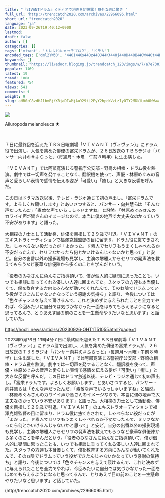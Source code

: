 ```yaml
---
title: "『VIVANTドラム』メディアで地声を初披露！意外な声に驚き "
full_url: "http://trendcatch2020.com/archives/22966095.html"
short_url: "trendcatch2020"
language: "ja"
date: 2023-09-26T19:40:12+0900
lastmod: 
draft: false
author: []
categories: []
tags: ['vivant', 'トレンドキャッチブログ', 'ドラム']
encoded_tags: ['dml2YW50', '44OI44Os44Oz44OJ44Kt44Oj44OD44OB44OW44Ot44Kw', '44OJ44Op44Og']
keywords: []
thumbnail: "https://livedoor.blogimg.jp/trendcatch_123/imgs/a/7/a7e73016.jpg"
popular: 1569
latest: 19
trend: 1800
featured: 754
views: 541
comments: 9
weight: 9
slug: aHR0cC8vdHJlbmRjYXRjaDIwMjAuY29tL2FyY2hpdmVzLzIyOTY2MDk1Lmh0bWw=
---
```


![](https://livedoor.blogimg.jp/trendcatch_123/imgs/a/7/a7e73016.jpg)

<div><p>Ailuropoda melanoleuca ★ </p><br> <br> ７日に最終回を迎えたＴＢＳ日曜劇場「ＶＩＶＡＮＴ（ヴィヴァン）」にドラム役で出演し、人気を集めた俳優の富栄ドラムが、２６日放送のＴＢＳラジオ「パンサー向井の＃ふらっと」（毎週月～木曜・午前８時半）に生出演した。 <br> <br> 「ＶＩＶＡＮＴ」では阿部寛演じる警視庁公安部・野崎の相棒・ドラム役を熱演。劇中では一切声を発することなく、翻訳機を使って、声優・林原めぐみの音声と愛らしい表情で感情を伝える姿が「可愛い」「癒し」と大きな反響を呼んだ。 <br> <br> この日はドラマ放送以後、テレビ・ラジオ通じて初の声出し。「富栄ドラムです。よろしくお願いします」とあいさつすると、パンサー・向井慧らは「そんな声だったんだ」「素敵な声でいらっしゃいますね」と騒然。「林原めぐみさんのカワイイ声が皆さんのイメージなので、本当に僕の地声で大丈夫なのかっていう不安があります」と語った。 <br> <br> 大相撲の力士として活動後、俳優を目指して２９歳で引退。「ＶＩＶＡＮＴ」のエキストラオーディションで福澤克雄監督の目に留まり、ドラム役に抜てきされた。しゃべらない役だったが「よかった。ド素人でセリフもうまくしゃべれるか不安だったんで、セリフなかったら何とかいけるんじゃないかと思って」と安ど。自分の出番以外の撮影現場も見学し、主演の堺雅人からセリフの発声法を教えてもらうなど豪華な俳優陣から多くのことを学んだという。 <br> <br> 「役者のみなさんに色んなご指導頂いて、僕が個人的に疑問に思ったことも、いつでも相談に乗ってくれる優しい人達に囲まれてた。スタッフの方達も本当優しくて、僕を教育する方向にみんなが動いてくれたんで、そのお陰でドラムっていう役ができたんじゃないかなっていう感謝の気持ち」と語り、今後については「色々チャンスを与えて頂けるんで、これと決めずに与えられたことを全力でやれば、今回みたいに自分では気づかなかった一面をほめてもらえるようになると思ってるんで、とりあえず目の前のことを一生懸命やりたいなと思います」と話していた。 <br> <br> <a target='_blank' href='https//hochi.news/articles/20230926-OHT1T51055.html?page=1'>https//hochi.news/articles/20230926-OHT1T51055.html?page=1</a> <p>2023年9月26日 13時4分７日に最終回を迎えたＴＢＳ日曜劇場「ＶＩＶＡＮＴ（ヴィヴァン）」にドラム役で出演し、人気を集めた俳優の富栄ドラムが、２６日放送のＴＢＳラジオ「パンサー向井の＃ふらっと」（毎週月～木曜・午前８時半）に生出演した。「ＶＩＶＡＮＴ」では阿部寛演じる警視庁公安部・野崎の相棒・ドラム役を熱演。劇中では一切声を発することなく、翻訳機を使って、声優・林原めぐみの音声と愛らしい表情で感情を伝える姿が「可愛い」「癒し」と大きな反響を呼んだ。この日はドラマ放送以後、テレビ・ラジオ通じて初の声出し。「富栄ドラムです。よろしくお願いします」とあいさつすると、パンサー・向井慧らは「そんな声だったんだ」「素敵な声でいらっしゃいますね」と騒然。「林原めぐみさんのカワイイ声が皆さんのイメージなので、本当に僕の地声で大丈夫なのかっていう不安があります」と語った。大相撲の力士として活動後、俳優を目指して２９歳で引退。「ＶＩＶＡＮＴ」のエキストラオーディションで福澤克雄監督の目に留まり、ドラム役に抜てきされた。しゃべらない役だったが「よかった。ド素人でセリフもうまくしゃべれるか不安だったんで、セリフなかったら何とかいけるんじゃないかと思って」と安ど。自分の出番以外の撮影現場も見学し、主演の堺雅人からセリフの発声法を教えてもらうなど豪華な俳優陣から多くのことを学んだという。「役者のみなさんに色んなご指導頂いて、僕が個人的に疑問に思ったことも、いつでも相談に乗ってくれる優しい人達に囲まれてた。スタッフの方達も本当優しくて、僕を教育する方向にみんなが動いてくれたんで、そのお陰でドラムっていう役ができたんじゃないかなっていう感謝の気持ち」と語り、今後については「色々チャンスを与えて頂けるんで、これと決めずに与えられたことを全力でやれば、今回みたいに自分では気づかなかった一面をほめてもらえるようになると思ってるんで、とりあえず目の前のことを一生懸命やりたいなと思います」と話していた。</p></div>

(http//trendcatch2020.com/archives/22966095.html)
